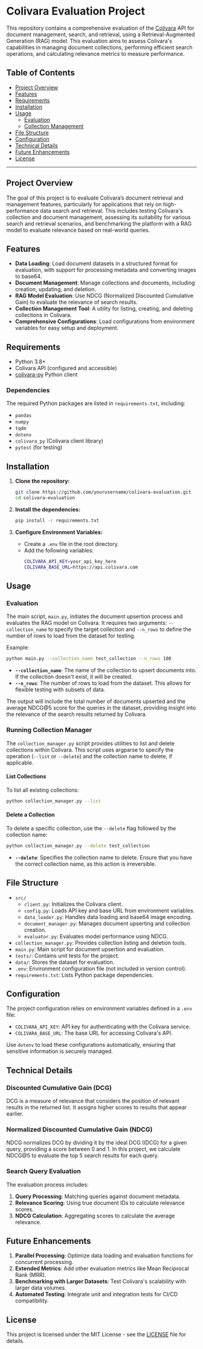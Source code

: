# Colivara Evaluation Project

This repository contains a comprehensive evaluation of the [Colivara](https://github.com/tjmlabs/ColiVara) API for document management, search, and retrieval, using a Retrieval-Augmented Generation (RAG) model. This evaluation aims to assess Colivara's capabilities in managing document collections, performing efficient search operations, and calculating relevance metrics to measure performance.

## Table of Contents
- [Project Overview](#project-overview)
- [Features](#features)
- [Requirements](#requirements)
- [Installation](#installation)
- [Usage](#usage)
  - [Evaluation](#evaluation) 
  - [Collection Management](#collection-management)
- [File Structure](#file-structure)
- [Configuration](#configuration)
- [Technical Details](#technical-details)
- [Future Enhancements](#future-enhancements)
- [License](#license)

---

## Project Overview

The goal of this project is to evaluate Colivara’s document retrieval and management features, particularly for applications that rely on high-performance data search and retrieval. This includes testing Colivara's collection and document management, assessing its suitability for various search and retrieval scenarios, and benchmarking the platform with a RAG model to evaluate relevance based on real-world queries.

## Features

- **Data Loading**: Load document datasets in a structured format for evaluation, with support for processing metadata and converting images to base64.
- **Document Management**: Manage collections and documents, including creation, updating, and deletion.
- **RAG Model Evaluation**: Use NDCG (Normalized Discounted Cumulative Gain) to evaluate the relevance of search results.
- **Collection Management Tool**: A utility for listing, creating, and deleting collections in Colivara.
- **Comprehensive Configurations**: Load configurations from environment variables for easy setup and deployment.

## Requirements

- Python 3.8+
- Colivara API (configured and accessible)
- [colivara-py](https://github.com/tjmlabs/colivara-py) Python client

### Dependencies
The required Python packages are listed in `requirements.txt`, including:
- `pandas`
- `numpy`
- `tqdm`
- `dotenv`
- `colivara_py` (Colivara client library)
- `pytest` (for testing)

## Installation

1. **Clone the repository:**
   ```bash
   git clone https://github.com/yourusername/colivara-evaluation.git
   cd colivara-evaluation
   ```

2. **Install the dependencies:**
   ```bash
   pip install -r requirements.txt
   ```

3. **Configure Environment Variables:**
   - Create a `.env` file in the root directory.
   - Add the following variables:
     ```bash
     COLIVARA_API_KEY=your_api_key_here
     COLIVARA_BASE_URL=https://api.colivara.com
     ```

## Usage

### Evaluation

The main script, `main.py`, initiates the document upsertion process and evaluates the RAG model on Colivara. It requires two arguments: `--collection_name` to specify the target collection and `--n_rows` to define the number of rows to load from the dataset for testing.

Example:
```bash
python main.py --collection_name test_collection --n_rows 100
```

- **`--collection_name`**: The name of the collection to upsert documents into. If the collection doesn't exist, it will be created.
- **`--n_rows`**: The number of rows to load from the dataset. This allows for flexible testing with subsets of data.

The output will include the total number of documents upserted and the average NDCG@5 score for the queries in the dataset, providing insight into the relevance of the search results returned by Colivara.

### Running Collection Manager

The `collection_manager.py` script provides utilities to list and delete collections within Colivara. This script uses argparse to specify the operation (`--list` or `--delete`) and the collection name to delete, if applicable.

#### List Collections
To list all existing collections:
```bash
python collection_manager.py --list
```

#### Delete a Collection
To delete a specific collection, use the `--delete` flag followed by the collection name:
```bash
python collection_manager.py --delete test_collection
```

- **`--delete`**: Specifies the collection name to delete. Ensure that you have the correct collection name, as this action is irreversible.


## File Structure

- `src/`
  - `client.py`: Initializes the Colivara client.
  - `config.py`: Loads API key and base URL from environment variables.
  - `data_loader.py`: Handles data loading and base64 image encoding.
  - `document_manager.py`: Manages document upserting and collection creation.
  - `evaluator.py`: Evaluates model performance using NDCG.
- `collection_manager.py`: Provides collection listing and deletion tools.
- `main.py`: Main script for document upsertion and evaluation.
- `tests/`: Contains unit tests for the project.
- `data/`: Stores the dataset for evaluation.
- `.env`: Environment configuration file (not included in version control).
- `requirements.txt`: Lists Python package dependencies.

## Configuration

The project configuration relies on environment variables defined in a `.env` file:
- `COLIVARA_API_KEY`: API key for authenticating with the Colivara service.
- `COLIVARA_BASE_URL`: The base URL for accessing Colivara's API.

Use `dotenv` to load these configurations automatically, ensuring that sensitive information is securely managed.

## Technical Details

### Discounted Cumulative Gain (DCG)

DCG is a measure of relevance that considers the position of relevant results in the returned list. It assigns higher scores to results that appear earlier.

### Normalized Discounted Cumulative Gain (NDCG)

NDCG normalizes DCG by dividing it by the ideal DCG (IDCG) for a given query, providing a score between 0 and 1. In this project, we calculate NDCG@5 to evaluate the top 5 search results for each query.

### Search Query Evaluation

The evaluation process includes:
1. **Query Processing**: Matching queries against document metadata.
2. **Relevance Scoring**: Using true document IDs to calculate relevance scores.
3. **NDCG Calculation**: Aggregating scores to calculate the average relevance.

## Future Enhancements

1. **Parallel Processing**: Optimize data loading and evaluation functions for concurrent processing.
2. **Extended Metrics**: Add other evaluation metrics like Mean Reciprocal Rank (MRR).
3. **Benchmarking with Larger Datasets**: Test Colivara's scalability with larger data volumes.
4. **Automated Testing**: Integrate unit and integration tests for CI/CD compatibility.


## License

This project is licensed under the MIT License - see the [LICENSE](LICENSE) file for details.
